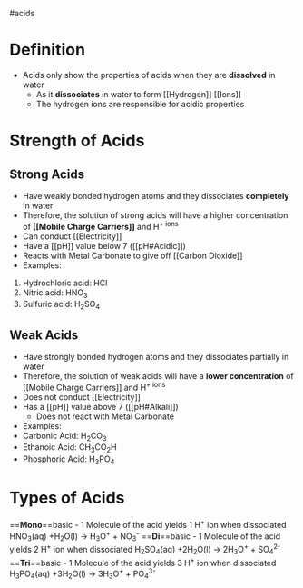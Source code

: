 #acids 
# Definition
- Acids only show the properties of acids when they are **dissolved** in water
	- As it **dissociates** in water to form [[Hydrogen]] [[Ions]]
	- The hydrogen ions are responsible for acidic properties

# Strength of Acids
## Strong Acids
- Have weakly bonded hydrogen atoms and they dissociates **completely** in water
- Therefore, the solution of strong acids will have a higher concentration of **[[Mobile Charge Carriers]]** and H<sup>+</sub> ions
- Can conduct [[Electricity]]
- Have a [[pH]] value below 7 ([[pH#Acidic]])
- Reacts with Metal Carbonate to give off [[Carbon Dioxide]]
- Examples:
1.  Hydrochloric acid: HCl 
2.  Nitric acid: HNO<sub>3 </sub>
3.  Sulfuric acid: H<sub>2</sub>SO<sub>4</sub>

## Weak Acids
- Have strongly bonded hydrogen atoms and they dissociates partially in water
- Therefore, the solution of weak acids will have a **lower concentration** of [[Mobile Charge Carriers]] and H<sup>+</sub> ions
- Does not conduct [[Electricity]]
- Has a [[pH]] value above 7 ([[pH#Alkali]])
	- Does not react with Metal Carbonate
- Examples:
- Carbonic Acid: H<sub>2</sub>CO<sub>3</sub>
- Ethanoic Acid: CH<sub>3</sub>CO<sub>2</sub>H
- Phosphoric Acid: H<sub>3</sub>PO<sub>4</sub>

# Types of Acids
==**Mono**==basic - 1 Molecule of the acid yields 1 H<sup>+</sup> ion when dissociated
	HNO<sub>3</sub>(aq) +H<sub>2</sub>O(l) -> H<sub>3</sub>O<sup>+</sup> + NO<sub>3</sub><sup>-</sup>
==**Di**==basic - 1 Molecule of the acid yields 2 H<sup>+</sup> ion when dissociated
	H<sub>2</sub>SO<sub>4</sub>(aq) +2H<sub>2</sub>O(l) -> 2H<sub>3</sub>O<sup>+</sup> + SO<sub>4</sub><sup>2-</sup>
==**Tri**==basic - 1 Molecule of the acid yields 3 H<sup>+</sup> ion when dissociated
	H<sub>3</sub>PO<sub>4</sub>(aq) +3H<sub>2</sub>O(l) -> 3H<sub>3</sub>O<sup>+</sup> + PO<sub>4</sub><sup>3-</sup>